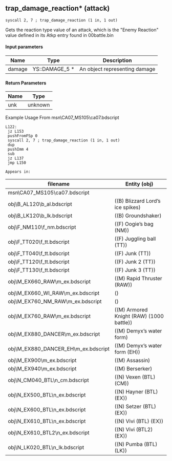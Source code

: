 ## trap_damage_reaction* (attack)

`syscall 2, 7 ; trap_damage_reaction (1 in, 1 out)`

Gets the reaction type value of an attack, which is the "Enemy Reaction" value defined in its Atkp entry found in 00battle.bin

#### Input parameters
| Name | Type | Description
|------|------|------------
| damage   | YS::DAMAGE_5 *   | An object representing damage


#### Return Parameters
| Name | Type
|------|-----
| unk   | unknown   
Example Usage From msn\CA07_MS105\ca07.bdscript
```plaintext
L122:
 jz L153
 pushFromFSp 0
 syscall 2, 7 ; trap_damage_reaction (1 in, 1 out)
 dup 
 pushImm 4
 sub 
 jz L137
 jmp L150
```





	Appears in:
| filename | Entity (obj)
|----------|-------------
| msn\CA07_MS105\ca07.bdscript       |           
| obj\B_AL120\b_al.bdscript       | ((B) Blizzard Lord’s ice spikes)          
| obj\B_LK120\b_lk.bdscript       | ((B) Groundshaker)          
| obj\F_NM110\f_nm.bdscript       | ((F) Oogie’s bag (NM))          
| obj\F_TT020\f_tt.bdscript       | ((F) Juggling ball (TT))          
| obj\F_TT040\f_tt.bdscript       | ((F) Junk (TT))          
| obj\F_TT120\f_tt.bdscript       | ((F) Junk 2 (TT))          
| obj\F_TT130\f_tt.bdscript       | ((F) Junk 3 (TT))          
| obj\M_EX660_RAW\m_ex.bdscript       | ((M) Rapid Thruster (RAW))          
| obj\M_EX660_WI_RAW\m_ex.bdscript       | ()          
| obj\M_EX760_NM_RAW\m_ex.bdscript       | ()          
| obj\M_EX760_RAW\m_ex.bdscript       | ((M) Armored Knight (RAW) (1000 battle))          
| obj\M_EX880_DANCER\m_ex.bdscript       | ((M) Demyx’s water form)          
| obj\M_EX880_DANCER_EH\m_ex.bdscript       | ((M) Demyx’s water form (EH))          
| obj\M_EX900\m_ex.bdscript       | ((M) Assassin)          
| obj\M_EX940\m_ex.bdscript       | ((M) Berserker)          
| obj\N_CM040_BTL\n_cm.bdscript       | ((N) Vexen (BTL) (CM))          
| obj\N_EX500_BTL\n_ex.bdscript       | ((N) Hayner (BTL) (EX))          
| obj\N_EX600_BTL\n_ex.bdscript       | ((N) Setzer (BTL) (EX))          
| obj\N_EX610_BTL\n_ex.bdscript       | ((N) Vivi (BTL) (EX))          
| obj\N_EX610_BTL2\n_ex.bdscript       | ((N) Vivi (BTL2) (EX))          
| obj\N_LK020_BTL\n_lk.bdscript       | ((N) Pumba (BTL) (LK))          



